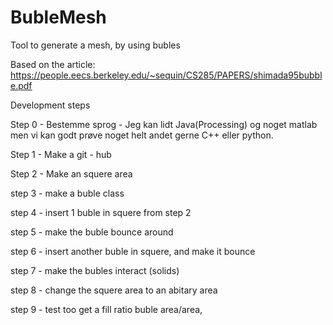 # BubleMesh
Tool to generate a mesh, by using bubles


Based on the article:
https://people.eecs.berkeley.edu/~sequin/CS285/PAPERS/shimada95bubble.pdf




Development steps

Step 0 - Bestemme sprog - Jeg kan lidt Java(Processing) og noget matlab men vi kan godt prøve noget helt andet gerne C++ eller python.

Step 1 - Make a git - hub

Step 2 - Make an squere area

step 3 - make a buble class

step 4 - insert 1 buble in squere from step 2

step 5 - make the buble bounce around

step 6 - insert another buble in squere, and make it bounce

step 7 - make the bubles interact (solids)

step 8 - change the squere area to an abitary area

step 9 - test too get a fill ratio buble area/area, 





